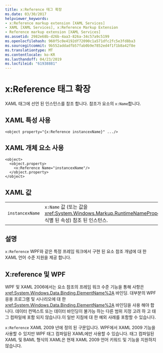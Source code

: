 ```yaml
---
title: x:Reference 태그 확장
ms.date: 03/30/2017
helpviewer_keywords:
- x:Reference markup extension [XAML Services]
- XAML [XAML Services], x:Reference Markup Extension
- Reference markup extension [XAML Services]
ms.assetid: 2982e68b-d26b-4aa3-826a-34c57a9c5199
ms.openlocfilehash: 960f5c0e4192df72090c1a571dfc2fc5e3fd8ba3
ms.sourcegitcommit: 9b552addadfb57fab0b9e7852ed4f1f1b8a42f8e
ms.translationtype: MT
ms.contentlocale: ko-KR
ms.lasthandoff: 04/23/2019
ms.locfileid: "61938881"
---
```

# <a name="xreference-markup-extension"></a>x:Reference 태그 확장
XAML 태그에 선언 된 인스턴스를 참조 합니다. 참조가 요소의 `x:Name`합니다.  
  
## <a name="xaml-attribute-usage"></a>XAML 특성 사용  
  
```xaml  
<object property="{x:Reference instancexName}" .../>  
```  
  
## <a name="xaml-object-element-usage"></a>XAML 개체 요소 사용  
  
```xaml  
<object>  
  <object.property>  
    <x:Reference Name="instancexName"/>  
  </object.property>  
</object>  
```  
  
## <a name="xaml-values"></a>XAML 값  
  
|||  
|-|-|  
|`instancexName`|`x:Name` 값 (또는 값을 <xref:System.Windows.Markup.RuntimeNamePropertyAttribute>-식별 된 속성) 참조 된 인스턴스.|  
  
## <a name="remarks"></a>설명  
 `x:Reference` WPF와 같은 특정 프레임 워크에서 구현 된 요소 참조 개념에 대 한 XAML 언어 수준 지원을 제공 합니다.  
  
## <a name="xreference-and-wpf"></a>X:reference 및 WPF  
 WPF 및 XAML 2006에서는 요소 참조의 프레임 워크 수준 기능을 통해 사항은 <xref:System.Windows.Data.Binding.ElementName%2A> 바인딩. 대부분의 WPF 응용 프로그램 및 시나리오에 대 한 <xref:System.Windows.Data.Binding.ElementName%2A> 바인딩을 사용 해야 합니다. 데이터 컨텍스트 또는 데이터 바인딩이 불가능 하는 다른 범위 지정 고려 하 고 태그 컴파일에 포함 되지 않습니다.이 일반 지침에 대 한 예외 사례를 포함할 수 있습니다.  
  
 `x:Reference` XAML 2009 년에 정의 된 구문입니다. WPF에서 XAML 2009 기능을 사용할 수 있지만 WPF 태그 컴파일된 XAML에만 사용할 수 있습니다. 태그 컴파일된 XAML 및 BAML 형식의 XAML은 현재 XAML 2009 언어 키워드 및 기능을 지원하지 않습니다.
